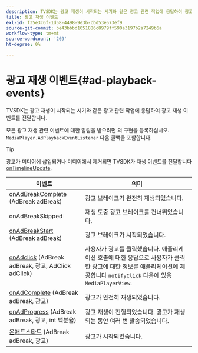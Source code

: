 ```yaml
---
description: TVSDK는 광고 재생이 시작되는 시기와 같은 광고 관련 작업에 응답하여 광고 재생 이벤트를 전달합니다.
title: 광고 재생 이벤트
exl-id: f35e3c6f-1d58-4498-9e3b-cbd53e573ef9
source-git-commit: be43bbbd1051886c8979ff590a3197b2a7249b6a
workflow-type: tm+mt
source-wordcount: '269'
ht-degree: 0%

---
```


# 광고 재생 이벤트{#ad-playback-events}

TVSDK는 광고 재생이 시작되는 시기와 같은 광고 관련 작업에 응답하여 광고 재생 이벤트를 전달합니다.

모든 광고 재생 관련 이벤트에 대한 알림을 받으려면 의 구현을 등록하십시오. `MediaPlayer.AdPlaybackEventListener` 다음 콜백을 포함합니다.

>[!TIP]
>
>광고가 미디어에 삽입되거나 미디어에서 제거되면 TVSDK가 재생 이벤트를 전달합니다 [onTimelineUpdate](https://help.adobe.com/en_US/primetime/api/psdk/javadoc_1.4/com/adobe/mediacore/MediaPlayer.PlaybackEventListener.html#onTimelineUpdated()).

| 이벤트 | 의미 |
|---|---|
| [onAdBreakComplete](https://help.adobe.com/en_US/primetime/api/psdk/javadoc_1.4/com/adobe/mediacore/MediaPlayer.AdPlaybackEventListener.html#onAdBreakComplete(com.adobe.mediacore.timeline.advertising.AdBreak)) (AdBreak adBreak) | 광고 브레이크가 완전히 재생되었습니다. |
| onAdBreakSkipped | 재생 도중 광고 브레이크를 건너뛰었습니다. |
| [onAdBreakStart](https://help.adobe.com/en_US/primetime/api/psdk/javadoc_1.4/com/adobe/mediacore/MediaPlayer.AdPlaybackEventListener.html#onAdBreakStart(com.adobe.mediacore.timeline.advertising.AdBreak)) (AdBreak adBreak) | 광고 브레이크가 시작되었습니다. |
| [onAdclick](https://help.adobe.com/en_US/primetime/api/psdk/javadoc_1.4/com/adobe/mediacore/MediaPlayer.AdPlaybackEventListener.html#onAdClick(com.adobe.mediacore.timeline.advertising.AdBreak,%20com.adobe.mediacore.timeline.advertising.Ad,%20com.adobe.mediacore.timeline.advertising.AdClick)) (AdBreak adBreak, 광고, AdClick adClick) | 사용자가 광고를 클릭했습니다. 애플리케이션 호출에 대한 응답으로 사용자가 클릭한 광고에 대한 정보를 애플리케이션에 제공합니다 `notifyClick` 다음에 있음 `MediaPlayerView`. |
| [onAdComplete](https://help.adobe.com/en_US/primetime/api/psdk/javadoc_1.4/com/adobe/mediacore/MediaPlayer.AdPlaybackEventListener.html#onAdComplete(com.adobe.mediacore.timeline.advertising.AdBreak)) (AdBreak adBreak, 광고) | 광고가 완전히 재생되었습니다. |
| [onAdProgress](https://help.adobe.com/en_US/primetime/api/psdk/javadoc_1.4/com/adobe/mediacore/MediaPlayer.AdPlaybackEventListener.html#onAdProgress(com.adobe.mediacore.timeline.advertising.AdBreak,com.adobe.mediacore.timeline.advertising.Ad,%20int)) (AdBreak adBreak, 광고, int 백분율) | 광고 재생이 진행되었습니다. 광고가 재생되는 동안 여러 번 발송되었습니다. |
| [온애드스타트](https://help.adobe.com/en_US/primetime/api/psdk/javadoc_1.4/com/adobe/mediacore/MediaPlayer.AdPlaybackEventListener.html#onAdStart(com.adobe.mediacore.timeline.advertising.AdBreak,%20com.adobe.mediacore.timeline.advertising.Ad)) (AdBreak adBreak, 광고) | 광고가 시작되었습니다. |
